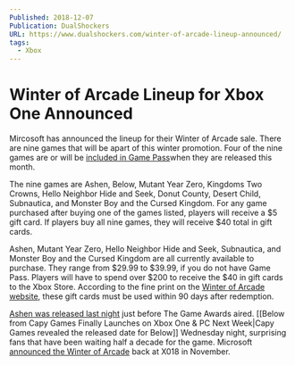 ```yaml
---
Published: 2018-12-07
Publication: DualShockers
URL: https://www.dualshockers.com/winter-of-arcade-lineup-announced/
tags:
  - Xbox
---
```

# Winter of Arcade Lineup for Xbox One Announced

Mircosoft has announced the lineup for their Winter of Arcade sale. There are nine games that will be apart of this winter promotion. Four of the nine games are or will be [included in Game Pass](https://www.dualshockers.com/xbox-game-pass-december-2018/)when they are released this month.

The nine games are Ashen, Below, Mutant Year Zero, Kingdoms Two Crowns, Hello Neighbor Hide and Seek, Donut County, Desert Child, Subnautica, and Monster Boy and the Cursed Kingdom. For any game purchased after buying one of the games listed, players will receive a $5 gift card. If players buy all nine games, they will receive $40 total in gift cards.

Ashen, Mutant Year Zero, Hello Neighbor Hide and Seek, Subnautica, and Monster Boy and the Cursed Kingdom are all currently available to purchase. They range from $29.99 to $39.99, if you do not have Game Pass. Players will have to spend over $200 to receive the $40 in gift cards to the Xbox Store. According to the fine print on the [Winter of Arcade website](https://www.xbox.com/en-US/promotions/sales/winter-of-arcade?ocid=Evergreen_soc_omc_xbo_tw_Photo_buy_12.6.9), these gift cards must be used within 90 days after redemption.

[Ashen was released last night](https://www.dualshockers.com/ashen-launch-trailer-leak-the-game-awards/) just before The Game Awards aired. [[Below from Capy Games Finally Launches on Xbox One & PC Next Week|Capy Games revealed the released date for Below]] Wednesday night, surprising fans that have been waiting half a decade for the game. Microsoft [announced the Winter of Arcade](https://www.dualshockers.com/winter-arcade-soon-coming-xbox-one-details-come-game-awards/) back at X018 in November.